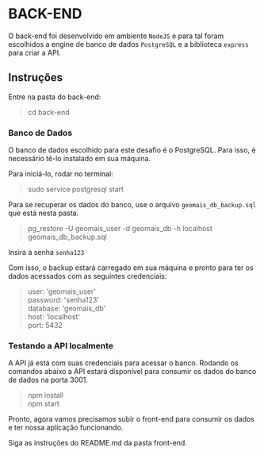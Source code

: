 # BACK-END

O back-end foi desenvolvido em ambiente `NodeJS` e para tal foram escolhidos a engine de banco de dados `PostgreSQL` e a biblioteca `express` para criar a API.

## Instruções

Entre na pasta do back-end:

> cd back-end

### Banco de Dados
O banco de dados escolhido para este desafio é o PostgreSQL. Para isso, é necessário tê-lo instalado em sua máquina.

Para iniciá-lo, rodar no terminal:
> sudo service postgresql start

Para se recuperar os dados do banco, use o arquivo `geomais_db_backup.sql` que está nesta pasta.
> pg_restore -U geomais_user -d geomais_db -h localhost geomais_db_backup.sql

Insira a senha `senha123`

Com isso, o backup estará carregado em sua máquina e pronto para ter os dados acessados com as seguintes credenciais:

> user: 'geomais_user' \
> password: 'senha123' \
> database: 'geomais_db' \
> host: 'localhost' \
> port: 5432

### Testando a API localmente
A API já está com suas credenciais para acessar o banco. Rodando os comandos abaixo a API estará disponível para consumir os dados do banco de dados na porta 3001. 

> npm install \
> npm start

Pronto, agora vamos precisamos subir o front-end para consumir os dados e ter nossa aplicação funcionando.

Siga as instruções do README.md da pasta front-end.

